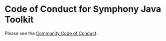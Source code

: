 # Code of Conduct for Symphony Java Toolkit

Please see the [Community Code of Conduct](https://www.finos.org/code-of-conduct).
